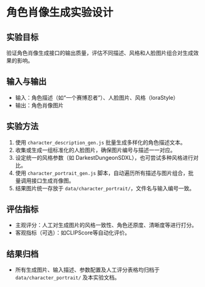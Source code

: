 # 角色肖像生成实验设计

## 实验目标

验证角色肖像生成接口的输出质量，评估不同描述、风格和人脸图片组合对生成效果的影响。

## 输入与输出

- 输入：角色描述（如“一个赛博忍者”）、人脸图片、风格（loraStyle）
- 输出：角色肖像图片

## 实验方法

1. 使用 `character_description_gen.js` 批量生成多样化的角色描述文本。
2. 收集或生成一组标准化的人脸图片，确保图片编号与描述一一对应。
3. 设定统一的风格参数（如 DarkestDungeonSDXL），也可尝试多种风格进行对比。
4. 使用 `character_portrait_gen.js` 脚本，自动遍历所有描述与图片组合，批量调用接口生成肖像图。
5. 结果图片统一存放于 `data/character_portrait/`，文件名与输入编号一致。

## 评估指标

- 主观评分：人工对生成图片的风格一致性、角色还原度、清晰度等进行打分。
- 客观指标（可选）：如CLIPScore等自动化评价。

## 结果归档

- 所有生成图片、输入描述、参数配置及人工评分表格均归档于 `data/character_portrait/` 及本实验文档。
